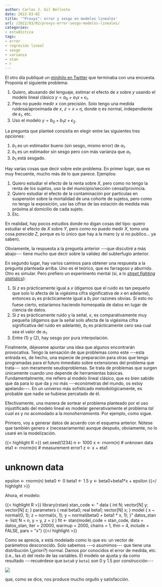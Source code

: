 ```yaml
---
author: Carlos J. Gil Bellosta
date: 2022-03-02
title: '"Proxys": error y sesgo en modelos lineales'
url: /2022/03/02/proxys-error-sesgo-modelos-lineales/
categories:
- estadística
tags:
- error
- regresión lineal
- sesgo
- varianza
- stan
- r
---
```


El otro día publiqué un [minihilo en Twitter](https://twitter.com/gilbellosta/status/1498670875847139329)
 que terminaba con una encuesta. Proponía el siguiente problema:

1. Quiero, abusando del lenguaje, estimar el efecto de $x$ sobre $y$ usando el modelo lineal clásico $y = a_0 + a_1 x + \epsilon_1$.
2. Pero no puedo medir $x$ con precisión. Solo tengo una medida ruidosa/aproximada de $x$, $z = x + \eta$, donde $\eta$ es normal, independiente de $\epsilon_1$, etc.
3. Uso el modelo $y = b_0 + b_1 z + \epsilon_2$.

La pregunta que planteé consistía en elegir entre las siguientes tres opciones:

1. $b_1$ es un estimador bueno (sin sesgo, mismo error) de $a_1$.
2. $b_1$ es un estimador sin sesgo pero con más varianza que $a_1$.
3. $b_1$ está sesgado.

Hay varias cosas que decir sobre este problema. En primer lugar, que es muy frecuente, mucho más de lo que parece. Ejemplos:

1. Quiero estudiar el efecto de la renta sobre $X$, pero como no tengo la renta de los sujetos, uso la del municipio/sección censal/provincia.
2. Quiero estudiar el efecto de la contaminación por partículas en suspensión sobre la mortalidad de una cohorte de sujetos, pero como no tengo la exposición, uso las cifras de las estación de medida más próxima al domicilio de cada sujeto.
3. Etc.

En realidad, hay pocos estudios donde no digan cosas del tipo: quiero estudiar el efecto de $X$ sobre $Y$, pero como no puedo medir $X$, tomo una cosa _parecida_ $Z$, porque es lo único que hay a la mano (y si no publico... ya saben).

Obviamente, la respuesta a la pregunta anterior ---que discutiré a más abajo--- tiene mucho que decir sobre la validez del subterfugio anterior.

En segundo lugar, hay varios caminos para obtener una respuesta a la pregunta planteada arriba. Uno es el teórico, que es farragoso y aburrido. Otro es simular. Pero prefiero un experimento mental (sí, a lo [_street fighting statistics_](https://www.datanalytics.com/2021/11/09/nuevo-video-en-youtube-street-fighting-statistics-2-n/)):

1. Si $z$ es prácticamente igual a $x$ (digamos que el ruido es tan pequeño que solo lo afecta de la vigésima cifra significativa de $x$ en adelante), entonces $a_1$ es prácticamente igual a $b_1$ por razones obvias. Si esto no fuese cierto, estaríamos haciendo homeopatía de datos en lugar de ciencia de datos.
2. Si $z$ es prácticamente ruido y la señal, $x$, es comparativamente muy pequeña (digamos que la señal solo afecta de la vigésima cifra significativa del ruido en adelante), $b_1$ es prácticamente cero sea cual sea el valor de $a_1$.
3. Entre (1) y (2), hay sesgo por pura interpolación.

Finalmente, déjeseme apuntar una idea que algunos encontrarán provocativa. Tengo la sensación de que problemas como este ---esta entrada es, de hecho, una especie de preparación para otras que tengo programadas para el futuro inmediato sobre extensiones del problema que trata--- son meramente seudoproblemas. Se trata de problemas que surgen únicamente cuando uno depende de herramientas básicas. Fundamentalmente, me refiero al modelo lineal clásico, que es bien sabido que da para lo que da y no más ---económetras del mundo, os estoy apelando---. En un universo más sofisticado metodológicamente, es probable que nadie se hubiese percatado de él.

Efectivamente, una manera de sortear el problema planteado por el uso injustificado del modelo lineal es modelar generativamente el problema _tal cual es_ y no acomodado a la _monoherramienta_. Por ejemplo, como sigue.

Primero, voy a generar datos de acuerdo con el esquema anterior. Nótese que también genero $x$ (necesariamente) aunque después, obviamente, no lo usaré en la modelización.

{{< highlight R >}}
set.seed(1234)
n <- 1000
x <- rnorm(n)  # unknown data
eta1 <- rnorm(n) # measurement error1
z <- x + eta1
# unknown data
epsilon <- rnorm(n)
beta0 <- 0
beta1 <- 1.5
y <- beta0+beta1*x + epsilon
{{</ highlight >}}

Ahora, el modelo:

{{< highlight R >}}
library(rstan)
stan_code <- "
data {
  int N;
  vector[N] y;
  vector[N] z;
}
parameters {
  real beta0;
  real beta1;
  vector[N] x;
}
model {
  x ~ normal(0, 1);
  z ~ normal(x, 1);
  y ~ normal(beta0 + beta1 * x, 1);
}"
datos_stan <- list(
  N = n,
  y = y,
  z = z
)
fit <- stan(model_code = stan_code,
            data = datos_stan,
            iter = 20000, warmup = 2000,
            chains = 1, thin = 4,
            include = FALSE, pars = "x")
{{</ highlight >}}

Como se aprecia, $x$ está modelado como lo que es: un vector de parámetros desconocido. Solo sabemos ---o asumimos--- que tiene una distribución (¿priori?) normal. Damos por conocidos el error de medida, etc. (i.e., las $\sigma$) del resto de las variables. El modelo se ajusta y da como resultado ---recuérdese que `beta0` y `beta1` son $0$ y $1.5$ por construcción---

![](/wp-uploads/2022/03/proxys_bias.png#center)

que, como se dice, nos produce mucho orgullo y satisfacción.